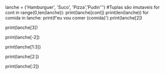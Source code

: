 lanche = ('Hamburguer', 'Suco', 'Pizza','Pudin''')
    #Tuplas são imutaveis
for cont in range(0,len(lanche)):
    print(lanche[cont])
print(len(lanche))
    for comida in lanche:
        print(f'eu vou comer {comida}')
print(lanche[2])

print(lanche[3])

print(lanche[-2])

print(lanche[1:3])

print(lanche[2:])

print(lanche[:2])
